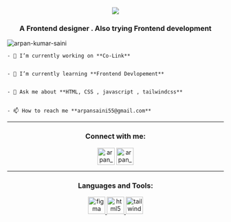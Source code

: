 <h1 align="center">
  <a href="https://git.io/typing-svg">
    <img src="https://readme-typing-svg.herokuapp.com/?lines=Hi!👋,I'm;he%E0%A4%85%E0%A4%B0%E0%A5%8D%E0%A4%AA%E0%A4%A3+(Arpan)+%E0%A4%B8%E0%A5%88%E0%A4%A8%E0%A5%80+(saini)+hh;Nice+to+meet+you!&center=true&size=30">
  </a>
</h1>

<h3 align="center">A Frontend designer . Also trying Frontend development</h3>

<p align="left"> <img src="https://komarev.com/ghpvc/?username=arpan-kumar-saini&label=Profile%20views&color=0e75b6&style=flat" alt="arpan-kumar-saini" /> </p>

    - 🔭 I’m currently working on **Co-Link**
    

    - 🌱 I’m currently learning **Frontend Devlopement**
    
    
    - 💬 Ask me about **HTML, CSS , javascript , tailwindcss**
    
    
    - 📫 How to reach me **arpansaini55@gmail.com**
    
<hr>
<h3 align="center">Connect with me:</h3>
<p align="center">
<a  href="https://instagram.com/arpan_kumar_saini" target="blank"><img align="center" src="https://www.vectorlogo.zone/logos/instagram/instagram-icon.svg" alt="arpan_kumar_saini" height="40" width="40" /></a>
<a href="https://www.linkedin.com/in/arpansaini/" target="blank"><img align="center" src="https://www.vectorlogo.zone/logos/linkedin/linkedin-tile.svg" alt="arpan_kumar_saini" height="40" width="40" /></a>
 </p>


<hr>
<h3 align="center">Languages and Tools:</h3>
<p align="center"> 
  <a href="https://www.figma.com/" target="_blank" rel="noreferrer">
    <img src="https://www.vectorlogo.zone/logos/figma/figma-icon.svg" alt="figma" width="40" height="40"/> </a> <a href="https://www.w3.org/html/" target="_blank" rel="noreferrer"> 
  <img src="https://www.vectorlogo.zone/logos/w3_html5/w3_html5-icon.svg" alt="html5" width="40" height="40"/> </a> <a href="https://tailwindcss.com/" target="_blank" rel="noreferrer">
  <img src="https://www.vectorlogo.zone/logos/tailwindcss/tailwindcss-icon.svg" alt="tailwind" width="40" height="40"/> </a>
  </p>
  
  


